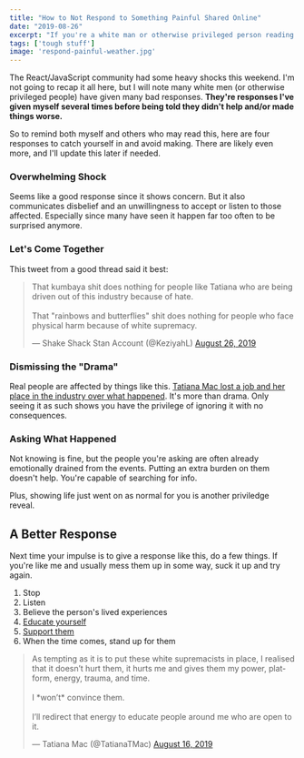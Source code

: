 ```yaml
---
title: "How to Not Respond to Something Painful Shared Online"
date: "2019-08-26"
excerpt: "If you're a white man or otherwise privileged person reading someone's painful lived experiences, don't respond in these ways."
tags: ['tough stuff']
image: 'respond-painful-weather.jpg'
---
```


The React/JavaScript community had some heavy shocks this weekend. I'm not going to recap it all here, but I will note many white men (or otherwise privileged people) have given many bad responses. **They're responses I've given myself several times before being told they didn't help and/or made things worse.**

So to remind both myself and others who may read this, here are four responses to catch yourself in and avoid making. There are likely even more, and I'll update this later if needed.

### Overwhelming Shock

Seems like a good response since it shows concern. But it also communicates disbelief and an unwillingness to accept or listen to those affected. Especially since many have seen it happen far too often to be surprised anymore.

### Let's Come Together

This tweet from a good thread said it best:

<blockquote class="twitter-tweet" data-partner="tweetdeck"><p lang="en" dir="ltr">That kumbaya shit does nothing for people like Tatiana who are being driven out of this industry because of hate. <br><br>That &quot;rainbows and butterflies&quot; shit does nothing for people who face physical harm because of white supremacy.</p>&mdash; Shake Shack Stan Account (@KeziyahL) <a href="https://twitter.com/KeziyahL/status/1166005871958286336?ref_src=twsrc%5Etfw">August 26, 2019</a></blockquote>


### Dismissing the "Drama"

Real people are affected by things like this. [Tatiana Mac lost a job and her place in the industry over what happened](https://twitter.com/TatianaTMac/status/1165951307682705408). It's more than drama. Only seeing it as such shows you have the privilege of ignoring it with no consequences.

### Asking What Happened

Not knowing is fine, but the people you're asking are often already emotionally drained from the events. Putting an extra burden on them doesn't help. You're capable of searching for info.

Plus, showing life just went on as normal for you is another priviledge reveal.

## A Better Response

Next time your impulse is to give a response like this, do a few things. If you're like me and usually mess them up in some way, suck it up and try again.

1. Stop
2. Listen
3. Believe the person's lived experiences
4. [Educate yourself](https://twitter.com/TatianaTMac/status/1165781104122634240)
5. [Support them](https://github.com/users/tatianamac/sponsorship)
6. When the time comes, stand up for them

<blockquote class="twitter-tweet" data-lang="en"><p lang="en" dir="ltr">As tempting as it is to put these white supremacists in place, I realised that it doesn’t hurt them, it hurts me and gives them my power, platform, energy, trauma, and time. <br><br>I *won’t* convince them.<br><br>I’ll redirect that energy to educate people around me who are open to it.</p>&mdash; Tatiana Mac (@TatianaTMac) <a href="https://twitter.com/TatianaTMac/status/1162367330803830784?ref_src=twsrc%5Etfw">August 16, 2019</a></blockquote>
